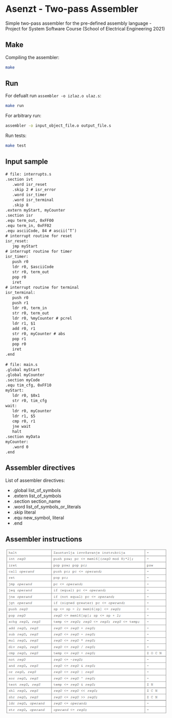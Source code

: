 # Asenzt - Two-pass Assembler

Simple two-pass assembler for the pre-defined assembly language - Project for System Software Course (School of Electrical Engineering 2021)

## Make

Compiling the assembler:
```sh
make
```

## Run

For defualt run `assembler -o izlaz.o ulaz.s`: 
```sh
make run
```

For arbitrary run:
```sh
assembler -o input_object_file.o output_file.s
```

Run tests:
```sh
make test
```

## Input sample

```
# file: interrupts.s 
.section ivt 
   .word isr_reset 
   .skip 2 # isr_error 
   .word isr_timer 
   .word isr_terminal 
   .skip 8 
.extern myStart, myCounter 
.section isr 
.equ term_out, 0xFF00 
.equ term_in, 0xFF02 
.equ asciiCode, 84 # ascii(’T’) 
# interrupt routine for reset 
isr_reset: 
   jmp myStart 
# interrupt routine for timer
isr_timer: 
   push r0 
   ldr r0, $asciiCode 
   str r0, term_out 
   pop r0 
   iret 
# interrupt routine for terminal
isr_terminal: 
   push r0 
   push r1 
   ldr r0, term_in 
   str r0, term_out 
   ldr r0, %myCounter # pcrel 
   ldr r1, $1 
   add r0, r1 
   str r0, myCounter # abs 
   pop r1 
   pop r0 
   iret 
.end 

# file: main.s 
.global myStart 
.global myCounter 
.section myCode 
.equ tim_cfg, 0xFF10 
myStart: 
   ldr r0, $0x1 
   str r0, tim_cfg 
wait: 
   ldr r0, myCounter 
   ldr r1, $5 
   cmp r0, r1 
   jne wait 
   halt 
.section myData 
myCounter: 
   .word 0 
.end 
```

## Assembler directives

List of assembler directives:
* .global list_of_symbols
* .extern list_of_symbols
* .section section_name
* .word list_of_symbols_or_literals
* .skip literal
* .equ new_symbol, literal
* .end

## Assembler instructions

![](./images/asm_instructions.png)